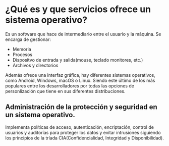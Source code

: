 # ¿Qué es y que servicios ofrece un sistema operativo?

Es un software que hace de intermediario entre el usuario y la máquina. Se encarga de gestionar:

- Memoria
- Procesos
- Dispositvo de entrada y salida(mouse, teclado monitores, etc.)
- Archivos y directorios

Además ofrece una interfaz gráfica, hay diferentes sistemas operativos, como Android, Windows, macOS o Linux. 
Siendo este último de los más populares entre los desarrolladores por todas las opciones de personlización que 
tiene en sus diferentes distribuciones. 

## Administración de la protección y seguridad en un sistema operativo.

Implementa políticas de acceso, autenticación, encriptación, control de usuarios y auditorías para proteger los datos y evitar intrusiones siguiendo los principios de la tríada CIA(Confidencialidad, Integridad y Disponibilidad).

